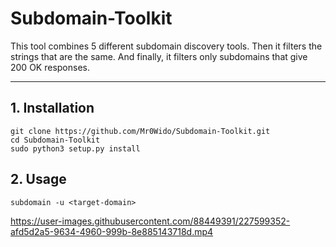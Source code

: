 # Subdomain-Toolkit
This tool combines 5 different subdomain discovery tools. Then it filters the strings that are the same. And finally, it filters only subdomains that give 200 OK responses.


---

## 1. Installation

```
git clone https://github.com/Mr0Wido/Subdomain-Toolkit.git
cd Subdomain-Toolkit
sudo python3 setup.py install
```


## 2. Usage

```
subdomain -u <target-domain>
```

https://user-images.githubusercontent.com/88449391/227599352-afd5d2a5-9634-4960-999b-8e885143718d.mp4

